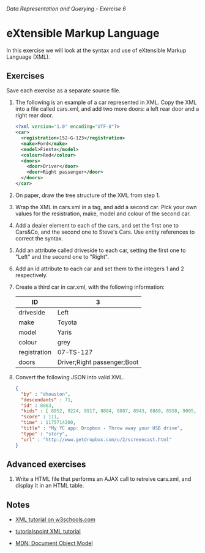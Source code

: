 ###### Data Representation and Querying - Exercise 6
# eXtensible Markup Language
In this exercise we will look at the syntax and use of eXtensible Markup Language (XML).

## Exercises
Save each exercise as a separate source file.
    
1. The following is an example of a car represented in XML. Copy the XML into a file called cars.xml, and add two more doors: a left rear door and a right rear door.

    ```xml
    <?xml version="1.0" encoding="UTF-8"?>
    <car>
      <registration>152-G-123</registration>
      <make>Ford</make>
      <model>Fiesta</model>
      <colour>Red</colour>
      <doors>
        <door>Driver</door>
        <door>Right passenger</door>
      </doors>
    </car>
    ```

1. On paper, draw the tree structure of the XML from step 1.

1. Wrap the XML in cars.xml in a <cars> tag, and add a second car. Pick your own values for the resistration, make, model and colour of the second car.

1. Add a dealer element to each of the cars, and set the first one to Cars&Co, and the second one to Steve's Cars. Use entity references to correct the syntax.

1. Add an attribute called driveside to each car, setting the first one to "Left" and the second one to "Right".

1. Add an id attribute to each car and set them to the integers 1 and 2 respectively.

1. Create a third car in car.xml, with the following information:

    ID | 3
    ---|----
    driveside|Left
    make|Toyota
    model|Yaris
    colour|grey
    registration|07-TS-127
    doors|Driver;Right passenger;Boot

1. Convert the following JSON into valid XML.

    ```json
    {
      "by" : "dhouston",
      "descendants" : 71,
      "id" : 8863,
      "kids" : [ 8952, 9224, 8917, 8884, 8887, 8943, 8869, 8958, 9005, 9671, 8940, 9067, 8908, 9055, 8865, 8881, 8872, 8873, 8955, 10403, 8903, 8928, 9125, 8998, 8901, 8902, 8907, 8894, 8878, 8870, 8980, 8934, 8876 ],
      "score" : 111,
      "time" : 1175714200,
      "title" : "My YC app: Dropbox - Throw away your USB drive",
      "type" : "story",
      "url" : "http://www.getdropbox.com/u/2/screencast.html"
    }
    ```

## Advanced exercises

1. Write a HTML file that performs an AJAX call to retreive cars.xml, and display it in an HTML table.

## Notes

- [XML tutorial on w3schools.com](http://www.w3schools.com/xml/default.asp)

- [tutorialspoint XML tutorial](http://www.tutorialspoint.com/xml/index.htm)

- [MDN: Document Object Model](https://developer.mozilla.org/en-US/docs/Web/API/Document_Object_Model)

